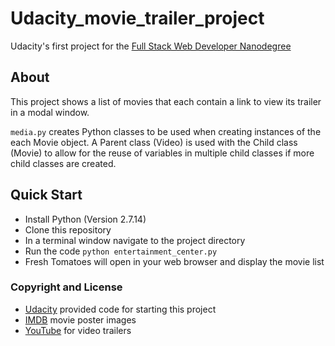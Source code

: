 # Udacity_movie_trailer_project

Udacity's first project for the [Full Stack Web Developer Nanodegree](https://www.udacity.com/course/full-stack-web-developer-nanodegree--nd004) 

## About

This project shows a list of movies that each contain a link to view its trailer in a modal window. 

`media.py` creates Python classes to be used when creating instances of the each Movie object. A Parent class (Video) is used with the Child class (Movie) to allow for the reuse of variables in multiple child classes if more child classes are created. 

## Quick Start

* Install Python (Version 2.7.14)
* Clone this repository
* In a terminal window navigate to the project directory
* Run the code `python entertainment_center.py`
* Fresh Tomatoes will open in your web browser and display the movie list

### Copyright and License

* [Udacity](udacity.com) provided code for starting this project
* [IMDB](imdb.com) movie poster images
* [YouTube](youtube.com) for video trailers

